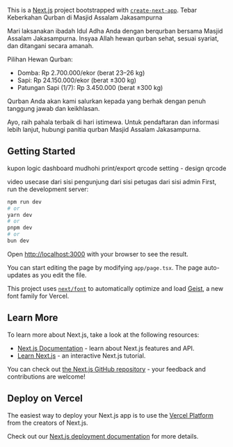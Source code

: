 This is a [Next.js](https://nextjs.org) project bootstrapped with [`create-next-app`](https://nextjs.org/docs/app/api-reference/cli/create-next-app).
Tebar Keberkahan Qurban di Masjid Assalam Jakasampurna

Mari laksanakan ibadah Idul Adha Anda dengan berqurban bersama Masjid Assalam Jakasampurna. Insyaa Allah hewan qurban sehat, sesuai syariat, dan ditangani secara amanah.

Pilihan Hewan Qurban:

- Domba: Rp 2.700.000/ekor (berat 23–26 kg)
- Sapi: Rp 24.150.000/ekor (berat ±300 kg)
- Patungan Sapi (1/7): Rp 3.450.000 (berat ±300 kg)

Qurban Anda akan kami salurkan kepada yang berhak dengan penuh tanggung jawab dan keikhlasan.

Ayo, raih pahala terbaik di hari istimewa.
Untuk pendaftaran dan informasi lebih lanjut, hubungi panitia qurban Masjid Assalam Jakasampurna.
## Getting Started
kupon logic
dashboard mudhohi
print/export qrcode
setting - design qrcode

video usecase
dari sisi pengunjung
dari sisi petugas
dari sisi admin
First, run the development server:

```bash
npm run dev
# or
yarn dev
# or
pnpm dev
# or
bun dev
```

Open [http://localhost:3000](http://localhost:3000) with your browser to see the result.

You can start editing the page by modifying `app/page.tsx`. The page auto-updates as you edit the file.

This project uses [`next/font`](https://nextjs.org/docs/app/building-your-application/optimizing/fonts) to automatically optimize and load [Geist](https://vercel.com/font), a new font family for Vercel.

## Learn More

To learn more about Next.js, take a look at the following resources:

- [Next.js Documentation](https://nextjs.org/docs) - learn about Next.js features and API.
- [Learn Next.js](https://nextjs.org/learn) - an interactive Next.js tutorial.

You can check out [the Next.js GitHub repository](https://github.com/vercel/next.js) - your feedback and contributions are welcome!

## Deploy on Vercel

The easiest way to deploy your Next.js app is to use the [Vercel Platform](https://vercel.com/new?utm_medium=default-template&filter=next.js&utm_source=create-next-app&utm_campaign=create-next-app-readme) from the creators of Next.js.

Check out our [Next.js deployment documentation](https://nextjs.org/docs/app/building-your-application/deploying) for more details.
